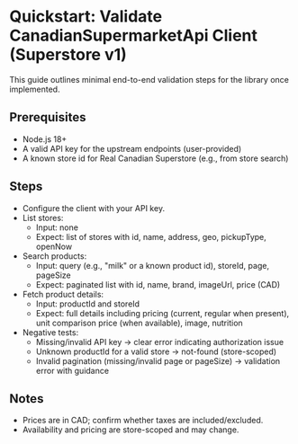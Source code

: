 # Quickstart: Validate CanadianSupermarketApi Client (Superstore v1)

This guide outlines minimal end-to-end validation steps for the library once implemented.

## Prerequisites
- Node.js 18+
- A valid API key for the upstream endpoints (user-provided)
- A known store id for Real Canadian Superstore (e.g., from store search)

## Steps
- Configure the client with your API key.
- List stores:
  - Input: none
  - Expect: list of stores with id, name, address, geo, pickupType, openNow
- Search products:
  - Input: query (e.g., "milk" or a known product id), storeId, page, pageSize
  - Expect: paginated list with id, name, brand, imageUrl, price (CAD)
- Fetch product details:
  - Input: productId and storeId
  - Expect: full details including pricing (current, regular when present), unit comparison price (when available), image, nutrition
- Negative tests:
  - Missing/invalid API key → clear error indicating authorization issue
  - Unknown productId for a valid store → not-found (store-scoped)
  - Invalid pagination (missing/invalid page or pageSize) → validation error with guidance

## Notes
- Prices are in CAD; confirm whether taxes are included/excluded.
- Availability and pricing are store-scoped and may change.
